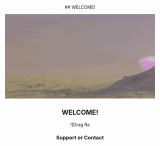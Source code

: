 <center><br>
  
  <div align="center">
  ## WELCOME!

![Drag Racing](https://github.com/RodneyBaker/projectz/blob/main/raece/images/crystalworld.gif)
  <br></div>
  
  ## WELCOME!

![Drag Ra

### Support or Contact

